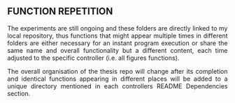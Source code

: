 ## FUNCTION REPETITION
<p align=justify> The experiments are still ongoing and these folders are directly linked to my local repository, thus functions that might appear multiple times in different folders are either necessary for an instant program execution or share the same name and overall functionality but a different content, each time adjusted to the specific controller (i.e. all figures functions).  <br> </p>
<p align=justify> The overall organisation of the thesis repo will change after its completion and identical functions appearing in different places will be added to a unique directory mentioned in each controllers README Dependencies section.  <br> </p>
